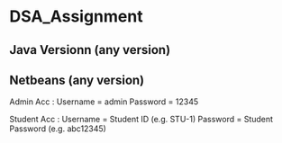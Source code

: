 # DSA_Assignment

## Java Versionn (any version)

## Netbeans (any version)

Admin Acc :
Username = admin
Password = 12345

Student Acc : 
Username = Student ID (e.g. STU-1)
Password = Student Password (e.g. abc12345)
